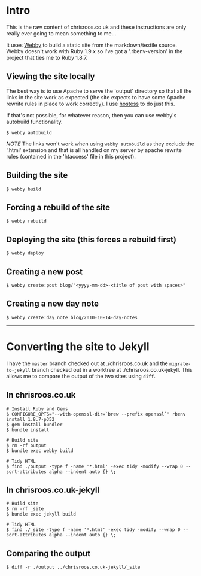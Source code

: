 # Intro

This is the raw content of chrisroos.co.uk and these instructions are only really ever going to mean something to me...

It uses [Webby](http://webby.rubyforge.org/) to build a static site from the markdown/textile source. Webby doesn't work with Ruby 1.9.x so I've got a '.rbenv-version' in the project that ties me to Ruby 1.8.7.

## Viewing the site locally

The best way is to use Apache to serve the 'output' directory so that all the links in the site work as expected (the site expects to have some Apache rewrite rules in place to work correctly). I use [hostess](https://github.com/lazyatom/hostess) to do just this.

If that's not possible, for whatever reason, then you can use webby's autobuild functionality.

    $ webby autobuild

*NOTE* The links won't work when using `webby autobuild` as they exclude the '.html' extension and that is all handled on my server by apache rewrite rules (contained in the 'htaccess' file in this project).

## Building the site

    $ webby build

## Forcing a rebuild of the site

    $ webby rebuild

## Deploying the site (this forces a rebuild first)

    $ webby deploy

## Creating a new post

    $ webby create:post blog/"<yyyy-mm-dd>-<title of post with spaces>"

## Creating a new day note

    $ webby create:day_note blog/2010-10-14-day-notes

---

# Converting the site to Jekyll

I have the `master` branch checked out at ./chrisroos.co.uk and the `migrate-to-jekyll` branch checked out in a worktree at ./chrisroos.co.uk-jekyll. This allows me to compare the output of the two sites using `diff`.

## In chrisroos.co.uk

```
# Install Ruby and Gems
$ CONFIGURE_OPTS="--with-openssl-dir=`brew --prefix openssl`" rbenv install 1.8.7-p352
$ gem install bundler
$ bundle install

# Build site
$ rm -rf output
$ bundle exec webby build

# Tidy HTML
$ find ./output -type f -name '*.html' -exec tidy -modify --wrap 0 --sort-attributes alpha --indent auto {} \;
```

## In chrisroos.co.uk-jekyll

```
# Build site
$ rm -rf _site
$ bundle exec jekyll build

# Tidy HTML
$ find ./_site -type f -name '*.html' -exec tidy -modify --wrap 0 --sort-attributes alpha --indent auto {} \;
```

## Comparing the output

```
$ diff -r ./output ../chrisroos.co.uk-jekyll/_site
```
